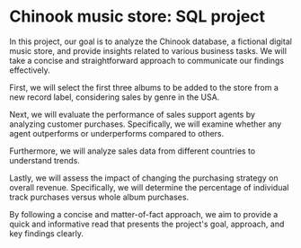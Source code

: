 # Chinook music store: SQL project

In this project, our goal is to analyze the Chinook database, a fictional digital music store, and provide insights related to various business tasks. We will take a concise and straightforward approach to communicate our findings effectively.

First, we will select the first three albums to be added to the store from a new record label, considering sales by genre in the USA.

Next, we will evaluate the performance of sales support agents by analyzing customer purchases. Specifically, we will examine whether any agent outperforms or underperforms compared to others.

Furthermore, we will analyze sales data from different countries to understand trends.

Lastly, we will assess the impact of changing the purchasing strategy on overall revenue. Specifically, we will determine the percentage of individual track purchases versus whole album purchases.

By following a concise and matter-of-fact approach, we aim to provide a quick and informative read that presents the project's goal, approach, and key findings clearly.

